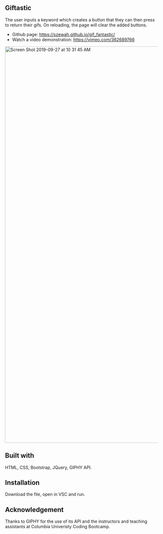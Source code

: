 ## Giftastic
The user inputs a keyword which creates a button that they can then press to return their gifs. On reloading, the page will clear the added buttons.

- Github page: https://szewah.github.io/gif_fantastic/
- Watch a video demonstration: https://vimeo.com/362689766

<img width="1302" alt="Screen Shot 2019-09-27 at 10 31 45 AM" src="https://user-images.githubusercontent.com/32065713/65777423-07eacc80-e112-11e9-9371-b873bd702a42.png">



## Built with
HTML, CSS, Bootstrap, JQuery, GIPHY API.

## Installation
Download the file, open in VSC and run.

## Acknowledgement
Thanks to GIPHY for the use of its API and the instructors and teaching assistants at Columbia Univeristy Coding Bootcamp.

